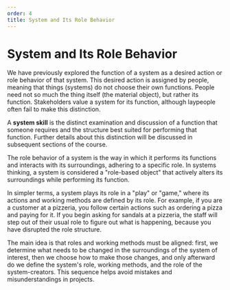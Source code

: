 ```yaml
---
order: 4
title: System and Its Role Behavior
---
```


# System and Its Role Behavior

We have previously explored the function of a system as a desired action or role behavior of that system. This desired action is assigned by people, meaning that things (systems) do not choose their own functions. People need not so much the thing itself (the material object), but rather its function. Stakeholders value a system for its function, although laypeople often fail to make this distinction.

A **system skill** is the distinct examination and discussion of a function that someone requires and the structure best suited for performing that function. Further details about this distinction will be discussed in subsequent sections of the course.

The role behavior of a system is the way in which it performs its functions and interacts with its surroundings, adhering to a specific role. In systems thinking, a system is considered a "role-based object" that actively alters its surroundings while performing its function.

In simpler terms, a system plays its role in a "play" or "game," where its actions and working methods are defined by its role. For example, if you are a customer at a pizzeria, you follow certain actions such as ordering a pizza and paying for it. If you begin asking for sandals at a pizzeria, the staff will step out of their usual role to figure out what is happening, because you have disrupted the role structure.

The main idea is that roles and working methods must be aligned: first, we determine what needs to be changed in the surroundings of the system of interest, then we choose how to make those changes, and only afterward do we define the system's role, working methods, and the role of the system-creators. This sequence helps avoid mistakes and misunderstandings in projects.